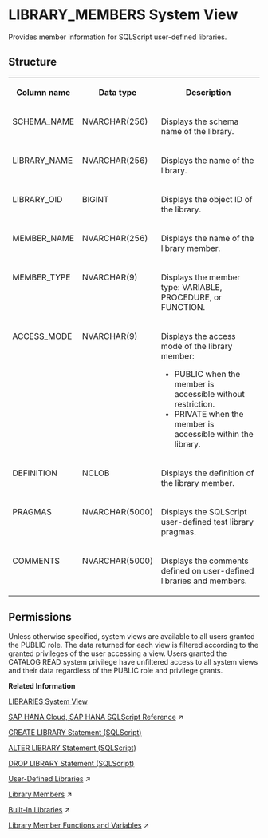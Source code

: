 <!-- loio215c8dbd140a4f0fa0c427b53e1a6a68 -->

# LIBRARY\_MEMBERS System View

Provides member information for SQLScript user-defined libraries.



<a name="loio215c8dbd140a4f0fa0c427b53e1a6a68__section_grk_yrf_scb"/>

## Structure


<table>
<tr>
<th valign="top">

Column name

</th>
<th valign="top">

Data type

</th>
<th valign="top">

Description

</th>
</tr>
<tr>
<td valign="top">

SCHEMA\_NAME

</td>
<td valign="top">

NVARCHAR\(256\)

</td>
<td valign="top">

Displays the schema name of the library.

</td>
</tr>
<tr>
<td valign="top">

LIBRARY\_NAME

</td>
<td valign="top">

NVARCHAR\(256\)

</td>
<td valign="top">

Displays the name of the library.

</td>
</tr>
<tr>
<td valign="top">

LIBRARY\_OID

</td>
<td valign="top">

BIGINT

</td>
<td valign="top">

Displays the object ID of the library.

</td>
</tr>
<tr>
<td valign="top">

MEMBER\_NAME

</td>
<td valign="top">

NVARCHAR\(256\)

</td>
<td valign="top">

Displays the name of the library member.

</td>
</tr>
<tr>
<td valign="top">

MEMBER\_TYPE

</td>
<td valign="top">

NVARCHAR\(9\)

</td>
<td valign="top">

Displays the member type: VARIABLE, PROCEDURE, or FUNCTION.

</td>
</tr>
<tr>
<td valign="top">

ACCESS\_MODE

</td>
<td valign="top">

NVARCHAR\(9\)

</td>
<td valign="top">

Displays the access mode of the library member:

-   PUBLIC when the member is accessible without restriction.
-   PRIVATE when the member is accessible within the library.



</td>
</tr>
<tr>
<td valign="top">

DEFINITION

</td>
<td valign="top">

NCLOB

</td>
<td valign="top">

Displays the definition of the library member.

</td>
</tr>
<tr>
<td valign="top">

PRAGMAS

</td>
<td valign="top">

NVARCHAR\(5000\)

</td>
<td valign="top">

Displays the SQLScript user-defined test library pragmas.

</td>
</tr>
<tr>
<td valign="top">

COMMENTS

</td>
<td valign="top">

NVARCHAR\(5000\)

</td>
<td valign="top">

Displays the comments defined on user-defined libraries and members.

</td>
</tr>
</table>



<a name="loio215c8dbd140a4f0fa0c427b53e1a6a68__section_pfh_ntb_dzb"/>

## Permissions

Unless otherwise specified, system views are available to all users granted the PUBLIC role. The data returned for each view is filtered according to the granted privileges of the user accessing a view. Users granted the CATALOG READ system privilege have unfiltered access to all system views and their data regardless of the PUBLIC role and privilege grants.

**Related Information**  


[LIBRARIES System View](libraries-system-view-7e48a10.md "Provides information about available public language libraries.")

[SAP HANA Cloud, SAP HANA SQLScript Reference](https://help.sap.com/viewer/d1cb63c8dd8e4c35a0f18aef632687f0/2024_1_QRC/en-US/28f2d64d4fab4e789ee0070be418419d.html "This reference describes how to use the SQL extension SAP HANA SQLScript to embed data-intensive application logic into SAP HANA.") :arrow_upper_right:

[CREATE LIBRARY Statement \(SQLScript\)](../../010-SQL-Reference/012-SQL-Statements/create-library-statement-sqlscript-62263ce.md "Creates a SQLScript user-defined library.")

[ALTER LIBRARY Statement \(SQLScript\)](../../010-SQL-Reference/012-SQL-Statements/alter-library-statement-sqlscript-d0b979c.md "Alters a SQLScript user-defined library.")

[DROP LIBRARY Statement \(SQLScript\)](../../010-SQL-Reference/012-SQL-Statements/drop-library-statement-sqlscript-d416079.md "Drops a SQLScript user-defined library.")

[User-Defined Libraries](https://help.sap.com/viewer/d1cb63c8dd8e4c35a0f18aef632687f0/2024_1_QRC/en-US/7cd14f1931404738a05c5e93e22564af.html "") :arrow_upper_right:

[Library Members](https://help.sap.com/viewer/d1cb63c8dd8e4c35a0f18aef632687f0/2024_1_QRC/en-US/7ed0d89b6aa84696a3ce8cf5a8517415.html "") :arrow_upper_right:

[Built-In Libraries](https://help.sap.com/viewer/d1cb63c8dd8e4c35a0f18aef632687f0/2024_1_QRC/en-US/d1faac82ec0d4bb382ab5fef6be4c0d5.html "") :arrow_upper_right:

[Library Member Functions and Variables](https://help.sap.com/viewer/d1cb63c8dd8e4c35a0f18aef632687f0/2024_1_QRC/en-US/2fdae398c0b446d6b61b991a9e1d8c3f.html "Library member functions and variables can be used directly in SQL or expressions in SQLScript.") :arrow_upper_right:

